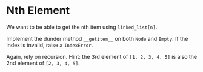 # Nth Element

We want to be able to get the `n`th item using `linked_list[n]`.

Implement the dunder method `__getitem__` on both `Node` and `Empty`.
If the index is invalid, raise a `IndexError`.

Again, rely on recursion.
Hint: the 3rd element of `[1, 2, 3, 4, 5]` is also the 2nd element of `[2, 3, 4, 5]`.

